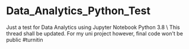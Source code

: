 # Data_Analytics_Python_Test
Just a test for Data Analytics using Jupyter Notebook Python 3.8 \\ This thread shall be updated. For my uni project however, final code won't be public #turnitin
